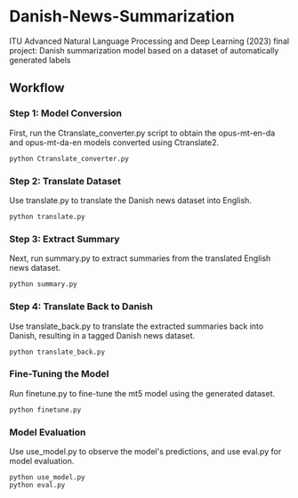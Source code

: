 # Danish-News-Summarization
ITU Advanced Natural Language Processing and Deep Learning (2023) final project: Danish summarization model based on a dataset of automatically generated labels

## Workflow

### Step 1: Model Conversion
First, run the Ctranslate_converter.py script to obtain the opus-mt-en-da and opus-mt-da-en models converted using Ctranslate2.

```
python Ctranslate_converter.py
```

### Step 2: Translate Dataset
Use translate.py to translate the Danish news dataset into English.

```
python translate.py
```

### Step 3: Extract Summary
Next, run summary.py to extract summaries from the translated English news dataset.

```
python summary.py
```

### Step 4: Translate Back to Danish
Use translate_back.py to translate the extracted summaries back into Danish, resulting in a tagged Danish news dataset.

```
python translate_back.py
```

### Fine-Tuning the Model
Run finetune.py to fine-tune the mt5 model using the generated dataset.

```
python finetune.py
```

### Model Evaluation
Use use_model.py to observe the model's predictions, and use eval.py for model evaluation.

```
python use_model.py
python eval.py
```
